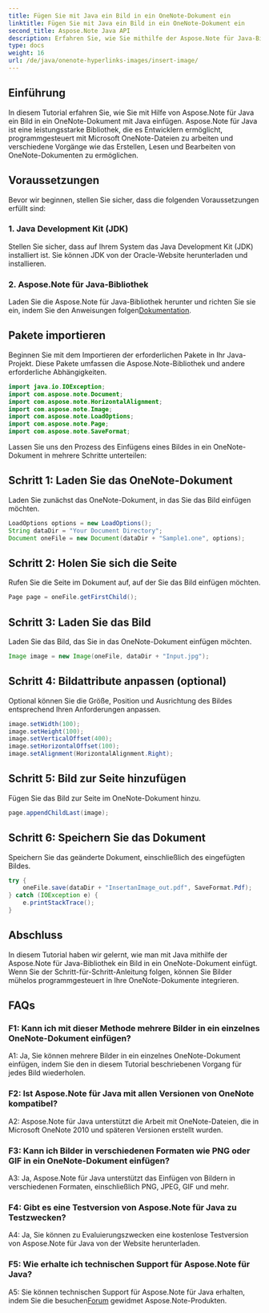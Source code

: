 ```yaml
---
title: Fügen Sie mit Java ein Bild in ein OneNote-Dokument ein
linktitle: Fügen Sie mit Java ein Bild in ein OneNote-Dokument ein
second_title: Aspose.Note Java API
description: Erfahren Sie, wie Sie mithilfe der Aspose.Note für Java-Bibliothek Bilder in OneNote-Dokumente mithilfe von Java einfügen. Befolgen Sie unsere Schritt-für-Schritt-Anleitung für eine nahtlose Integration.
type: docs
weight: 16
url: /de/java/onenote-hyperlinks-images/insert-image/
---
```

## Einführung

In diesem Tutorial erfahren Sie, wie Sie mit Hilfe von Aspose.Note für Java ein Bild in ein OneNote-Dokument mit Java einfügen. Aspose.Note für Java ist eine leistungsstarke Bibliothek, die es Entwicklern ermöglicht, programmgesteuert mit Microsoft OneNote-Dateien zu arbeiten und verschiedene Vorgänge wie das Erstellen, Lesen und Bearbeiten von OneNote-Dokumenten zu ermöglichen.

## Voraussetzungen

Bevor wir beginnen, stellen Sie sicher, dass die folgenden Voraussetzungen erfüllt sind:

### 1. Java Development Kit (JDK)
Stellen Sie sicher, dass auf Ihrem System das Java Development Kit (JDK) installiert ist. Sie können JDK von der Oracle-Website herunterladen und installieren.

### 2. Aspose.Note für Java-Bibliothek
 Laden Sie die Aspose.Note für Java-Bibliothek herunter und richten Sie sie ein, indem Sie den Anweisungen folgen[Dokumentation](https://reference.aspose.com/note/java/).

## Pakete importieren

Beginnen Sie mit dem Importieren der erforderlichen Pakete in Ihr Java-Projekt. Diese Pakete umfassen die Aspose.Note-Bibliothek und andere erforderliche Abhängigkeiten.

```java
import java.io.IOException;
import com.aspose.note.Document;
import com.aspose.note.HorizontalAlignment;
import com.aspose.note.Image;
import com.aspose.note.LoadOptions;
import com.aspose.note.Page;
import com.aspose.note.SaveFormat;
```

Lassen Sie uns den Prozess des Einfügens eines Bildes in ein OneNote-Dokument in mehrere Schritte unterteilen:

## Schritt 1: Laden Sie das OneNote-Dokument

Laden Sie zunächst das OneNote-Dokument, in das Sie das Bild einfügen möchten.

```java
LoadOptions options = new LoadOptions();
String dataDir = "Your Document Directory";
Document oneFile = new Document(dataDir + "Sample1.one", options);
```

## Schritt 2: Holen Sie sich die Seite

Rufen Sie die Seite im Dokument auf, auf der Sie das Bild einfügen möchten.

```java
Page page = oneFile.getFirstChild();
```

## Schritt 3: Laden Sie das Bild

Laden Sie das Bild, das Sie in das OneNote-Dokument einfügen möchten.

```java
Image image = new Image(oneFile, dataDir + "Input.jpg");
```

## Schritt 4: Bildattribute anpassen (optional)

Optional können Sie die Größe, Position und Ausrichtung des Bildes entsprechend Ihren Anforderungen anpassen.

```java
image.setWidth(100);
image.setHeight(100);
image.setVerticalOffset(400);
image.setHorizontalOffset(100);
image.setAlignment(HorizontalAlignment.Right);
```

## Schritt 5: Bild zur Seite hinzufügen

Fügen Sie das Bild zur Seite im OneNote-Dokument hinzu.

```java
page.appendChildLast(image);
```

## Schritt 6: Speichern Sie das Dokument

Speichern Sie das geänderte Dokument, einschließlich des eingefügten Bildes.

```java
try {
    oneFile.save(dataDir + "InsertanImage_out.pdf", SaveFormat.Pdf);
} catch (IOException e) {
    e.printStackTrace();
}
```

## Abschluss

In diesem Tutorial haben wir gelernt, wie man mit Java mithilfe der Aspose.Note für Java-Bibliothek ein Bild in ein OneNote-Dokument einfügt. Wenn Sie der Schritt-für-Schritt-Anleitung folgen, können Sie Bilder mühelos programmgesteuert in Ihre OneNote-Dokumente integrieren.

## FAQs

### F1: Kann ich mit dieser Methode mehrere Bilder in ein einzelnes OneNote-Dokument einfügen?

A1: Ja, Sie können mehrere Bilder in ein einzelnes OneNote-Dokument einfügen, indem Sie den in diesem Tutorial beschriebenen Vorgang für jedes Bild wiederholen.

### F2: Ist Aspose.Note für Java mit allen Versionen von OneNote kompatibel?

A2: Aspose.Note für Java unterstützt die Arbeit mit OneNote-Dateien, die in Microsoft OneNote 2010 und späteren Versionen erstellt wurden.

### F3: Kann ich Bilder in verschiedenen Formaten wie PNG oder GIF in ein OneNote-Dokument einfügen?

A3: Ja, Aspose.Note für Java unterstützt das Einfügen von Bildern in verschiedenen Formaten, einschließlich PNG, JPEG, GIF und mehr.

### F4: Gibt es eine Testversion von Aspose.Note für Java zu Testzwecken?

A4: Ja, Sie können zu Evaluierungszwecken eine kostenlose Testversion von Aspose.Note für Java von der Website herunterladen.

### F5: Wie erhalte ich technischen Support für Aspose.Note für Java?

 A5: Sie können technischen Support für Aspose.Note für Java erhalten, indem Sie die besuchen[Forum](https://forum.aspose.com/c/note/28) gewidmet Aspose.Note-Produkten.